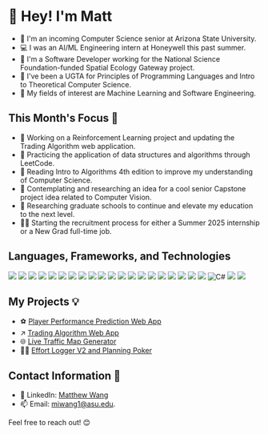 # 👋 Hey! I'm Matt

- 📓 I'm an incoming Computer Science senior at Arizona State University.
- 💻 I was an AI/ML Engineering intern at Honeywell this past summer.
- 💼 I'm a Software Developer working for the National Science Foundation-funded Spatial Ecology Gateway project.
- 📝 I've been a UGTA for Principles of Programming Languages and Intro to Theoretical Computer Science.
- 🤖 My fields of interest are Machine Learning and Software Engineering.

## This Month's Focus 📌

- 🔭 Working on a Reinforcement Learning project and updating the Trading Algorithm web application.
- 🌱 Practicing the application of data structures and algorithms through LeetCode.
- 📘 Reading Intro to Algorithms 4th edition to improve my understanding of Computer Science.
- 🤔 Contemplating and researching an idea for a cool senior Capstone project idea related to Computer Vision.
- 🏫 Researching graduate schools to continue and elevate my education to the next level.
- 👨‍💼 Starting the recruitment process for either a Summer 2025 internship or a New Grad full-time job.

## Languages, Frameworks, and Technologies

<img src="https://img.shields.io/badge/.NET-512BD4.svg?style=for-the-badge&logo=dotnet&logoColor=white"> <img src="https://img.shields.io/badge/Docker-2496ED.svg?style=for-the-badge&logo=Docker&logoColor=white"> <img src="https://img.shields.io/badge/React-61DAFB.svg?style=for-the-badge&logo=React&logoColor=black"> <img src="https://img.shields.io/badge/Node.js-5FA04E.svg?style=for-the-badge&logo=nodedotjs&logoColor=white"> <img src="https://img.shields.io/badge/Flask-000000.svg?style=for-the-badge&logo=Flask&logoColor=white"> <img src="https://img.shields.io/badge/TensorFlow-FF6F00.svg?style=for-the-badge&logo=TensorFlow&logoColor=white"> <img src="https://img.shields.io/badge/PyTorch-EE4C2C.svg?style=for-the-badge&logo=PyTorch&logoColor=white"> <img src="https://img.shields.io/badge/GitHub-181717.svg?style=for-the-badge&logo=GitHub&logoColor=white"> <img src="https://img.shields.io/badge/pandas-150458.svg?style=for-the-badge&logo=pandas&logoColor=white"> <img src="https://img.shields.io/badge/scikitlearn-F7931E.svg?style=for-the-badge&logo=scikit-learn&logoColor=white"> <img src="https://img.shields.io/badge/Jupyter-F37626.svg?style=for-the-badge&logo=Jupyter&logoColor=white"> <img src="https://img.shields.io/badge/C-A8B9CC.svg?style=for-the-badge&logo=C&logoColor=black"> <img src="https://img.shields.io/badge/C++-00599C.svg?style=for-the-badge&logo=C++&logoColor=white"> <img src="https://img.shields.io/badge/Python-3776AB.svg?style=for-the-badge&logo=Python&logoColor=white"> <img src="https://img.shields.io/badge/JavaScript-F7DF1E.svg?style=for-the-badge&logo=JavaScript&logoColor=black"> <img src="https://img.shields.io/badge/R-276DC3.svg?style=for-the-badge&logo=R&logoColor=white"> <img src="https://img.shields.io/badge/PyCharm-000000.svg?style=for-the-badge&logo=PyCharm&logoColor=white"> <img src="https://img.shields.io/badge/WebStorm-000000.svg?style=for-the-badge&logo=WebStorm&logoColor=white"> <img src="https://img.shields.io/badge/Visual%20Studio-5C2D91.svg?style=for-the-badge&logo=Visual-Studio&logoColor=white"> <img src="https://img.shields.io/badge/Visual%20Studio%20Code-007ACC.svg?style=for-the-badge&logo=Visual-Studio-Code&logoColor=white"> ![C#](https://img.shields.io/badge/c%23-%23239120.svg?style=for-the-badge&logo=csharp&logoColor=white) <img src="https://img.shields.io/badge/TypeScript-007ACC?style=for-the-badge&logo=typescript&logoColor=white"> <img src="https://img.shields.io/badge/Django-092E20.svg?style=for-the-badge&logo=Django&logoColor=white">

## My Projects 💡

- ⚽ [Player Performance Prediction Web App](https://github.com/matthewwangg/Player-Performance-Prediction-2.0)<!--: Full-stack web app with machine learning model to make predictions for the English Premier League.-->
- ↗️ [Trading Algorithm Web App](https://github.com/matthewwangg/Trading-Algorithm-Web-App)
- 🌐 [Live Traffic Map Generator](https://github.com/matthewwangg/Live-Traffic-Heat-Map-Generator)<!--: Flask web application that generates a live traffic heat map given a location.-->
- 👨‍💻 [Effort Logger V2 and Planning Poker](https://github.com/RenaudAlly/CSE-360-Effort-Logger)<!--: Productivity tool to aid Agile teams log effort and defect data for decision making and Planning Poker.-->

## Contact Information 📲

- 🔗 LinkedIn: [Matthew Wang](https://www.linkedin.com/in/matthew-wang-cs/)
- 📫 Email: [miwang1@asu.edu](mailto:miwang1@asu.edu).

Feel free to reach out! 😊
